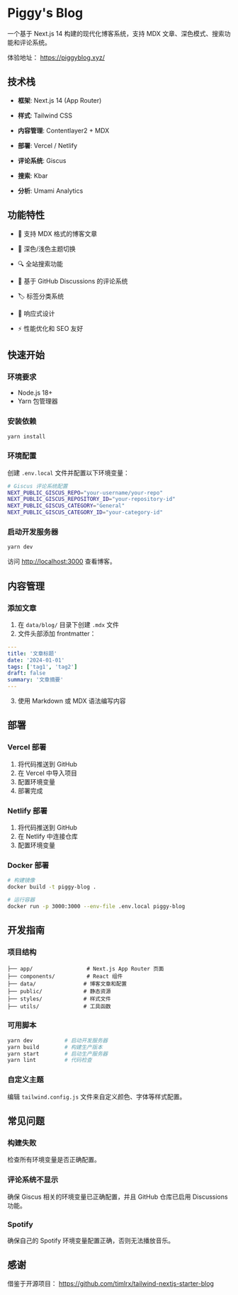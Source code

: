 # Piggy's Blog

一个基于 Next.js 14 构建的现代化博客系统，支持 MDX 文章、深色模式、搜索功能和评论系统。

体验地址： https://piggyblog.xyz/

## 技术栈

- **框架**: Next.js 14 (App Router)
- **样式**: Tailwind CSS
- **内容管理**: Contentlayer2 + MDX

- **部署**: Vercel / Netlify
- **评论系统**: Giscus
- **搜索**: Kbar
- **分析**: Umami Analytics

## 功能特性

- 📝 支持 MDX 格式的博客文章
- 🌙 深色/浅色主题切换
- 🔍 全站搜索功能
- 💬 基于 GitHub Discussions 的评论系统

- 🏷️ 标签分类系统
- 📱 响应式设计
- ⚡ 性能优化和 SEO 友好

## 快速开始

### 环境要求

- Node.js 18+
- Yarn 包管理器

### 安装依赖

```bash
yarn install
```

### 环境配置

创建 `.env.local` 文件并配置以下环境变量：

```bash
# Giscus 评论系统配置
NEXT_PUBLIC_GISCUS_REPO="your-username/your-repo"
NEXT_PUBLIC_GISCUS_REPOSITORY_ID="your-repository-id"
NEXT_PUBLIC_GISCUS_CATEGORY="General"
NEXT_PUBLIC_GISCUS_CATEGORY_ID="your-category-id"

```

### 启动开发服务器

```bash
yarn dev
```

访问 [http://localhost:3000](http://localhost:3000) 查看博客。

## 内容管理

### 添加文章

1. 在 `data/blog/` 目录下创建 `.mdx` 文件
2. 文件头部添加 frontmatter：

```yaml
---
title: '文章标题'
date: '2024-01-01'
tags: ['tag1', 'tag2']
draft: false
summary: '文章摘要'
---
```

3. 使用 Markdown 或 MDX 语法编写内容

## 部署

### Vercel 部署

1. 将代码推送到 GitHub
2. 在 Vercel 中导入项目
3. 配置环境变量
4. 部署完成

### Netlify 部署

1. 将代码推送到 GitHub
2. 在 Netlify 中连接仓库
3. 配置环境变量

### Docker 部署

```bash
# 构建镜像
docker build -t piggy-blog .

# 运行容器
docker run -p 3000:3000 --env-file .env.local piggy-blog
```

## 开发指南

### 项目结构

```
├── app/                 # Next.js App Router 页面
├── components/          # React 组件
├── data/               # 博客文章和配置
├── public/             # 静态资源
├── styles/             # 样式文件
├── utils/              # 工具函数
```

### 可用脚本

```bash
yarn dev          # 启动开发服务器
yarn build        # 构建生产版本
yarn start        # 启动生产服务器
yarn lint         # 代码检查
```

### 自定义主题

编辑 `tailwind.config.js` 文件来自定义颜色、字体等样式配置。

## 常见问题

### 构建失败

检查所有环境变量是否正确配置。

### 评论系统不显示

确保 Giscus 相关的环境变量已正确配置，并且 GitHub 仓库已启用 Discussions 功能。

### Spotify

确保自己的 Spotify 环境变量配置正确，否则无法播放音乐。

## 感谢

借鉴于开源项目： https://github.com/timlrx/tailwind-nextjs-starter-blog
